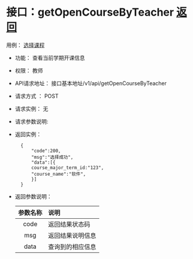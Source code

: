 # 接口：getOpenCourseByTeacher  [返回](../README.md)
用例： [选择课程](../用例/选择课程.md)

- 功能：
    查看当前学期开课信息
- 权限：
    教师   
    
- API请求地址： 
    接口基本地址/v1/api/getOpenCourseByTeacher

- 请求方式 ：
    POST

- 请求实例：
    无
        
- 请求参数说明:        

  
- 返回实例：

        { 
            "code":200,
            "msg":"选择成功",
            "data":[{
            course_major_term_id:"123",
            "course_name":"软件",
            }]   
        }
 
- 返回参数说明：    
 
  |参数名称|说明|
  |:---------:|:--------------------------------------------------------|      
  |code|返回结果状态码|
  |msg|返回结果说明信息|
  |data|查询到的相应信息|
